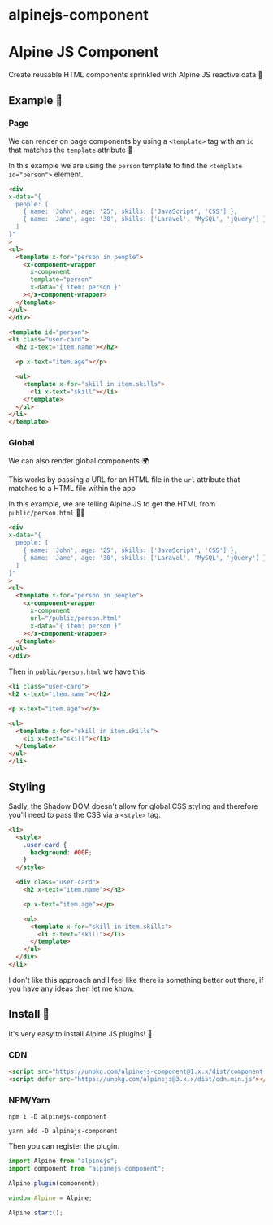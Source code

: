 # alpinejs-component

# Alpine JS Component

Create reusable HTML components sprinkled with Alpine JS reactive data 🧁

## Example 👀

### Page

We can render on page components by using a `<template>` tag with an `id` that matches the `template` attribute 🎉

In this example we are using the `person` template to find the `<template id="person">` element.

```html
<div
x-data="{
  people: [
    { name: 'John', age: '25', skills: ['JavaScript', 'CSS'] },
    { name: 'Jane', age: '30', skills: ['Laravel', 'MySQL', 'jQuery'] }
  ]
}"
>
<ul>
  <template x-for="person in people">
    <x-component-wrapper
      x-component
      template="person"
      x-data="{ item: person }"
    ></x-component-wrapper>
  </template>
</ul>
</div>

<template id="person">
<li class="user-card">
  <h2 x-text="item.name"></h2>

  <p x-text="item.age"></p>

  <ul>
    <template x-for="skill in item.skills">
      <li x-text="skill"></li>
    </template>
  </ul>
</li>
</template>
```

### Global

We can also render global components 🌍

This works by passing a URL for an HTML file in the `url` attribute that matches to a HTML file within the app

In this example, we are telling Alpine JS to get the HTML from `public/person.html` 🕵️‍♀️

```html
<div
x-data="{
  people: [
    { name: 'John', age: '25', skills: ['JavaScript', 'CSS'] },
    { name: 'Jane', age: '30', skills: ['Laravel', 'MySQL', 'jQuery'] }
  ]
}"
>
<ul>
  <template x-for="person in people">
    <x-component-wrapper
      x-component
      url="/public/person.html"
      x-data="{ item: person }"
    ></x-component-wrapper>
  </template>
</ul>
</div>
```

Then in `public/person.html` we have this

```html
<li class="user-card">
<h2 x-text="item.name"></h2>

<p x-text="item.age"></p>

<ul>
  <template x-for="skill in item.skills">
    <li x-text="skill"></li>
  </template>
</ul>
</li>
```

## Styling

Sadly, the Shadow DOM doesn't allow for global CSS styling and therefore you'll need to pass the CSS via a `<style>` tag.

```html
<li>
  <style>
    .user-card {
      background: #00F;
    }
  </style>

  <div class="user-card">
    <h2 x-text="item.name"></h2>

    <p x-text="item.age"></p>

    <ul>
      <template x-for="skill in item.skills">
        <li x-text="skill"></li>
      </template>
    </ul>
  </div>
</li>
```

I don't like this approach and I feel like there is something better out there, if you have any ideas then let me know.

## Install 🌟

It's very easy to install Alpine JS plugins! 🙌

### CDN

```html
<script src="https://unpkg.com/alpinejs-component@1.x.x/dist/component.min.js"></script>
<script defer src="https://unpkg.com/alpinejs@3.x.x/dist/cdn.min.js"></script>
```

### NPM/Yarn

```shell
npm i -D alpinejs-component

yarn add -D alpinejs-component
```

Then you can register the plugin.

```js
import Alpine from "alpinejs";
import component from "alpinejs-component";

Alpine.plugin(component);

window.Alpine = Alpine;

Alpine.start();
```
